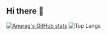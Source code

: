 ## Hi there 👋

<!--
**Wood-Q/Wood-Q** is a ✨ _special_ ✨ repository because its `README.md` (this file) appears on your GitHub profile.

Here are some ideas to get you started:

- 🔭 I’m currently working on ...
- 🌱 I’m currently learning ...
- 👯 I’m looking to collaborate on ...
- 🤔 I’m looking for help with ...
- 💬 Ask me about ...
- 📫 How to reach me: ...
- 😄 Pronouns: ...
- ⚡ Fun fact: ...
-->

[![Anurag's GitHub stats](https://github-readme-stats.vercel.app/api?username=Wood-Q)](https://github.com/anuraghazra/github-readme-stats)
![Top Langs](https://github-readme-stats.vercel.app/api/top-langs/?username=all-smile&layout=compact&theme=tokyonight)

